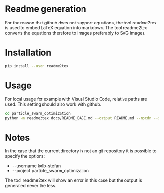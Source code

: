 # Readme generation
For the reason that github does not support equations, the tool readme2tex is used to embed LaTeX equation into markdown. The tool readme2tex converts the equations therefore to images preferably to SVG images.

# Installation 
```bash
pip install --user readme2tex
```
# Usage
For local usage for example with Visual Studio Code, relative paths are used. This setting should also work with github.
```bash
cd particle_swarm_optimization
python -m readme2tex docs/README_BASE.md --output README.md --nocdn --svgdir docs/images/readme2tex
```

# Notes
In the case that the current directory is not an git repository it is possible to specify the options:
* --username kolb-stefan
* --project particle_swarm_optimization

The tool readme2tex will show an error in this case but the output is generated never the less.

